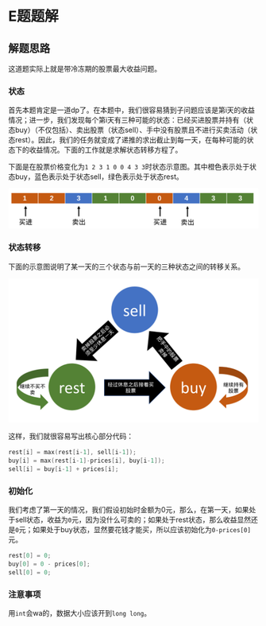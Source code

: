 # E题题解

## 解题思路

这道题实际上就是带冷冻期的股票最大收益问题。  

### 状态

首先本题肯定是一道dp了。在本题中，我们很容易猜到子问题应该是第i天的收益情况；进一步，我们发现每个第i天有三种可能的状态：已经买进股票并持有（状态buy）（不仅包括）、卖出股票（状态sell）、手中没有股票且不进行买卖活动（状态rest）。因此，我们的任务就变成了递推的求出截止到每一天，在每种可能的状态下的收益情况。下面的工作就是求解状态转移方程了。
  
下面是在股票价格变化为`1 2 3 1 0 0 4 3 3`时状态示意图。其中橙色表示处于状态buy，蓝色表示处于状态sell，绿色表示处于状态rest。  

![状态示意图](状态示意图.png)

### 状态转移

下面的示意图说明了某一天的三个状态与前一天的三种状态之间的转移关系。

![状态转移示意图](状态转移示意图.png)

这样，我们就很容易写出核心部分代码：

```c++
rest[i] = max(rest[i-1], sell[i-1]);
buy[i] = max(rest[i-1]-prices[i], buy[i-1]);
sell[i] = buy[i-1] + prices[i];
```

### 初始化

我们考虑了第一天的情况，我们假设初始时金额为0元，那么，在第一天，如果处于sell状态，收益为`0`元，因为没什么可卖的；如果处于rest状态，那么收益显然还是`0`元；如果处于buy状态，显然要花钱才能买，所以应该初始化为`0-prices[0]`元。

```c++
rest[0] = 0;
buy[0] = 0 - prices[0];
sell[0] = 0;
```

### 注意事项

用`int`会wa的，数据大小应该开到`long long`。
